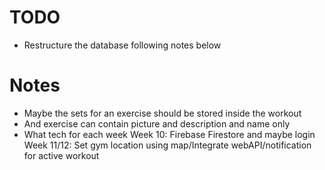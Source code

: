 #  TODO
- Restructure the database following notes below

#  Notes
- Maybe the sets for an exercise should be stored inside the workout
- And exercise can contain picture and description and name only
- What tech for each week
Week 10: Firebase Firestore and maybe login
Week 11/12: Set gym location using map/Integrate webAPI/notification for active workout

